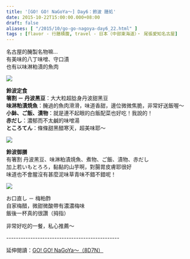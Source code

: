 ```yaml
---
title: '[GO! GO! NaGoYa～] Day6：鈴波 膳処'
date: 2015-10-22T15:00:00.000+08:00
draft: false
aliases: [ "/2015/10/go-go-nagoya-day6_22.html" ]
tags : [flavor - 行膳積腹, travel - 日本（中部東海道）・ 尾張愛知名古屋]
---
```


名古屋的醃製名物嘛...  
有美味的八丁味噌、守口漬  
也有以味淋粕漬的魚肉  

[![](https://c1.staticflickr.com/1/563/23022567402_9d78b6d0c3_z.jpg)](https://c1.staticflickr.com/1/563/23022567402_9d78b6d0c3_z.jpg)

**鈴波定食**  
**箸割 － 丹波黑豆**：大大粒超腍身丹波甜黑豆  
**味淋粕漬焼魚**：醃過的魚肉滑滑，味道香甜，邊位微微焦脆，非常好送飯喔～  
**小鉢、ご飯、漬物**：就是連不起眼的白飯配菜也好吃！我說的！  
**赤だし**：濃郁而不太鹹的味噌湯  
**ところてん**：條條甜黑醋寒天，超美味耶～  

[![](https://c2.staticflickr.com/6/5668/23036094345_eca7095013_z.jpg)](https://c2.staticflickr.com/6/5668/23036094345_eca7095013_z.jpg)

**鈴波御膳**  
有箸割 丹波黑豆、味淋粕漬焼魚、煮物、ご飯、漬物、赤だし  
加上若いもとろろ，黏黏的山芋啊，對腸胃皮膚耶很好  
味道也不會腥沒有甚麼泥味草青味不錯不錯呢！  

[![](https://c2.staticflickr.com/6/5722/22413341264_557ca04e89_z.jpg)](https://c2.staticflickr.com/6/5722/22413341264_557ca04e89_z.jpg)

お口直し － 梅粕酢  
自家梅醋，微甜微酸帶有濃濃梅味  
飯後一杯真的很讚（拇指）  
  
非常好吃的一餐，私心推薦～  
  
\-----------------------------------------------  
  
延伸閱讀：[GO! GO! NaGoYa～（8D7N）](http://www.hidie.net/2015/11/go-go-nagoya8d7n.html)